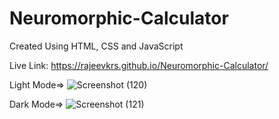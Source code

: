 # Neuromorphic-Calculator
Created Using HTML, CSS and JavaScript 


Live Link: https://rajeevkrs.github.io/Neuromorphic-Calculator/



Light Mode=>
![Screenshot (120)](https://github.com/rajeevkrS/Neuromorphic-Calculator/assets/124420037/4b5c6b89-0f49-4736-b43d-caf2c26efd93)


Dark Mode=>
![Screenshot (121)](https://github.com/rajeevkrS/Neuromorphic-Calculator/assets/124420037/83971972-3a38-472b-8652-ba167e1e3af3)

